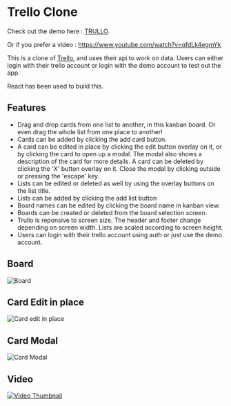 # Trello Clone

Check out the demo here : [TRULLO](https://trullo-trello-clone.netlify.app/).

Or if you prefer a video : https://www.youtube.com/watch?v=qfdLk4egmYk

This is a clone of [Trello](https://trello.com/), and uses their api to work on data. Users can either login with their trello account or login with the demo account to test out the app.

React has been used to build this.

## Features

* Drag and drop cards from one list to another, in this kanban board. Or even drag the whole list from one place to another!
* Cards can be added by clicking the add card button.
* A card can be edited in place by clicking the edit button overlay on it, or by clicking the card to open up a modal. The modal also shows a description of the card for more details. A card can be deleted by clicking the 'X' button overlay on it. Close the modal by clicking outside or pressing the 'escape' key.
* Lists can be edited or deleted as well by using the overlay buttons on the list title.
* Lists can be added by clicking the add list button
* Board names can be edited by clicking the board name in kanban view.
* Boards can be created or deleted from the board selection screen.
* Trullo is reponsive to screen size. The header and footer change depending on screen width. Lists are scaled according to screen height.
* Users can login with their trello account using auth or just use the demo account.


## Board

![Board](https://i.imgur.com/E6m05nj.png)

## Card Edit in place

![Card edit in place](https://i.imgur.com/0nqa28J.png)

## Card Modal

![Card Modal](https://i.imgur.com/giU8ynf.png)

## Video

[![Video Thumbnail](https://i.imgur.com/tQqL9QS.png)](https://www.youtube.com/watch?v=qfdLk4egmYk)


